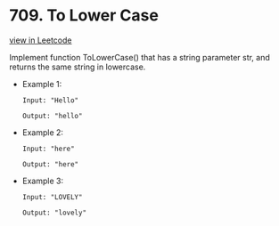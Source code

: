 # 709. To Lower Case
[view in Leetcode](https://leetcode.com/problems/to-lower-case/)

Implement function ToLowerCase() that has a string parameter str, and returns the same string in lowercase.

 

+ Example 1:
    ```
    Input: "Hello"

    Output: "hello"
    ```

+ Example 2:
    ```
    Input: "here"

    Output: "here"
    ```
+ Example 3:
    ```
    Input: "LOVELY"

    Output: "lovely"
    ```